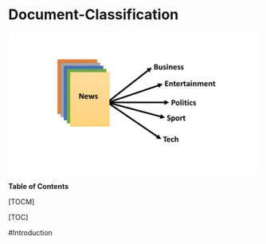 # Document-Classification

![](https://github.com/seanaba/Document-Classification/blob/master/doc/pic/pic1.jpg)

**Table of Contents**

[TOCM]

[TOC]

#Introduction
